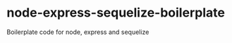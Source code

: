 node-express-sequelize-boilerplate
==================================

Boilerplate code for node, express and sequelize
